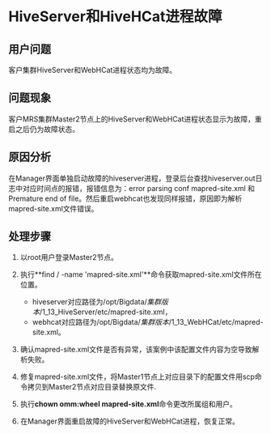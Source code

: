 # HiveServer和HiveHCat进程故障<a name="mrs_03_0215"></a>

## 用户问题<a name="section18305143583116"></a>

客户集群HiveServer和WebHCat进程状态均为故障。

## 问题现象<a name="section117424454313"></a>

客户MRS集群Master2节点上的HiveServer和WebHCat进程状态显示为故障，重启之后仍为故障状态。

## 原因分析<a name="section1237061220324"></a>

在Manager界面单独启动故障的hiveserver进程，登录后台查找hiveserver.out日志中对应时间点的报错，报错信息为：error parsing conf mapred-site.xml  和 Premature end of file。然后重启webhcat也发现同样报错，原因即为解析mapred-site.xml文件错误。

## 处理步骤<a name="section520813413313"></a>

1.  以root用户登录Master2节点。
2.  执行**find / -name 'mapred-site.xml'**命令获取mapred-site.xml文件所在位置。
    -   hiveserver对应路径为/opt/Bigdata/_集群版本_/1\_13\_HiveServer/etc/mapred-site.xml，
    -   webhcat对应路径为/opt/Bigdata/_集群版本_/1\_13\_WebHCat/etc/mapred-site.xml。

3.  确认mapred-site.xml文件是否有异常，该案例中该配置文件内容为空导致解析失败。
4.  修复mapred-site.xml文件，将Master1节点上对应目录下的配置文件用scp命令拷贝到Master2节点对应目录替换原文件.
5.  执行**chown omm:wheel mapred-site.xml**命令更改所属组和用户。
6.  在Manager界面重启故障的HiveServer和WebHCat进程，恢复正常。

